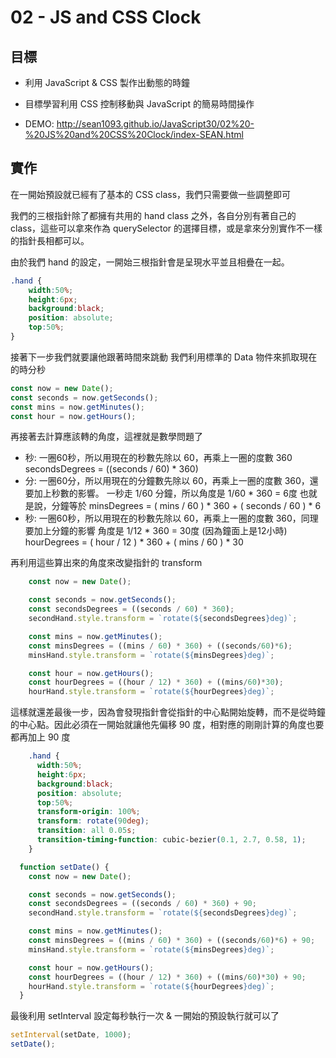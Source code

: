 # 02 - JS and CSS Clock

## 目標

* 利用 JavaScript & CSS 製作出動態的時鐘

* 目標學習利用 CSS 控制移動與 JavaScript 的簡易時間操作

* DEMO: http://sean1093.github.io/JavaScript30/02%20-%20JS%20and%20CSS%20Clock/index-SEAN.html


## 實作

在一開始預設就已經有了基本的 CSS class，我們只需要做一些調整即可

我們的三根指針除了都擁有共用的 hand class 之外，各自分別有著自己的 class，這些可以拿來作為 querySelector 的選擇目標，或是拿來分別實作不一樣的指針長相都可以。

由於我們 hand 的設定，一開始三根指針會是呈現水平並且相疊在一起。

```css
.hand {
    width:50%;
    height:6px;
    background:black;
    position: absolute;
    top:50%;
}
```

接著下一步我們就要讓他跟著時間來跳動
我們利用標準的 Data 物件來抓取現在的時分秒

```js
const now = new Date();
const seconds = now.getSeconds();
const mins = now.getMinutes();
const hour = now.getHours();
```

再接著去計算應該轉的角度，這裡就是數學問題了

* 秒: 
    一圈60秒，所以用現在的秒數先除以 60，再乘上一圈的度數 360
    secondsDegrees = ((seconds / 60) * 360)
* 分: 
    一圈60分，所以用現在的分鐘數先除以 60，再乘上一圈的度數 360，還要加上秒數的影響。
    一秒走 1/60 分鐘，所以角度是 1/60 * 360 = 6度
    也就是說，分鐘等於 minsDegrees = ( mins / 60 ) * 360 + ( seconds / 60 ) * 6
* 秒: 
    一圈60秒，所以用現在的秒數先除以 60，再乘上一圈的度數 360，同理要加上分鐘的影響
    角度是 1/12 * 360 = 30度 (因為鐘面上是12小時)
    hourDegrees = ( hour / 12 ) * 360 + ( mins / 60 ) * 30

再利用這些算出來的角度來改變指針的 transform

```js
    const now = new Date();

    const seconds = now.getSeconds();
    const secondsDegrees = ((seconds / 60) * 360);
    secondHand.style.transform = `rotate(${secondsDegrees}deg)`;

    const mins = now.getMinutes();
    const minsDegrees = ((mins / 60) * 360) + ((seconds/60)*6);
    minsHand.style.transform = `rotate(${minsDegrees}deg)`;

    const hour = now.getHours();
    const hourDegrees = ((hour / 12) * 360) + ((mins/60)*30);
    hourHand.style.transform = `rotate(${hourDegrees}deg)`;
```

這樣就還差最後一步，因為會發現指針會從指針的中心點開始旋轉，而不是從時鐘的中心點。因此必須在一開始就讓他先偏移 90 度，相對應的剛剛計算的角度也要都再加上 90 度

```css
    .hand {
      width:50%;
      height:6px;
      background:black;
      position: absolute;
      top:50%;
      transform-origin: 100%;
      transform: rotate(90deg);
      transition: all 0.05s;
      transition-timing-function: cubic-bezier(0.1, 2.7, 0.58, 1);
    }
```

```js
  function setDate() {
    const now = new Date();

    const seconds = now.getSeconds();
    const secondsDegrees = ((seconds / 60) * 360) + 90;
    secondHand.style.transform = `rotate(${secondsDegrees}deg)`;

    const mins = now.getMinutes();
    const minsDegrees = ((mins / 60) * 360) + ((seconds/60)*6) + 90;
    minsHand.style.transform = `rotate(${minsDegrees}deg)`;

    const hour = now.getHours();
    const hourDegrees = ((hour / 12) * 360) + ((mins/60)*30) + 90;
    hourHand.style.transform = `rotate(${hourDegrees}deg)`;
  }
```

最後利用 setInterval 設定每秒執行一次 & 一開始的預設執行就可以了

 ```js
setInterval(setDate, 1000);
setDate();
```